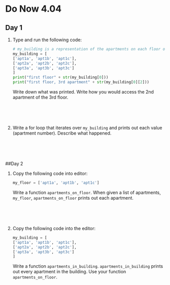 # Do Now 4.04

## Day 1
1. Type and run the following code: 

    ```python
    # my_building is a representation of the apartments on each floor of my 3 story building
    my_building = [
    ['apt1a', 'apt1b', 'apt1c'],
    ['apt2a', 'apt2b', 'apt2c'],
    ['apt3a', 'apt3b', 'apt3c']
    ]
    print("first floor" + str(my_building[0]))
    print("first floor, 3rd apartment" + str(my_building[0][2]))
    ```

    Write down what was printed. Write how you would access the 2nd apartment of the 3rd floor. 
<br>
<br>
<br>

2. Write a for loop that iterates over `my_building` and prints out each value (apartment number). Describe what happened. 
<br>
<br>
<br>

##Day 2

1. Copy the following code into editor:

    ```python
    my_floor = ['apt1a', 'apt1b', 'apt1c']
    ```

    Write a function `apartments_on_floor`.  When given a list of apartments, `my_floor`, `apartments_on_floor` prints out each apartment. 

    <br>
    <br>
    <br>

2. Copy the following code into the editor:

    ```python
    my_building = [
    ['apt1a', 'apt1b', 'apt1c'],
    ['apt2a', 'apt2b', 'apt2c'],
    ['apt3a', 'apt3b', 'apt3c']
    ]
    ```
    Write a function  `apartments_in_building`. `apartments_in_building` prints out every apartment in the building. Use your function `apartments_on_floor`. 
<br>
<br>
<br>